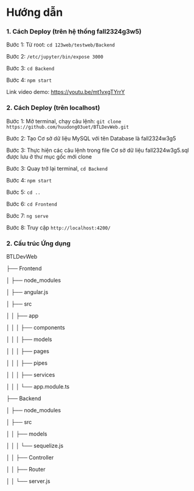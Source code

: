 # Hướng dẫn 

### 1. Cách Deploy (trên hệ thống fall2324g3w5)

Bước 1: Từ root: ```cd 123web/testweb/Backend```

Bước 2: ```/etc/jupyter/bin/expose 3000```

Bước 3: ```cd Backend```

Bước 4: ```npm start```

Link video demo: https://youtu.be/mt1vxgTYrrY

### 2. Cách Deploy (trên localhost)

Bước 1: Mở terminal, chạy câu lệnh: ```git clone https://github.com/huudong03uet/BTLDevWeb.git```

Bước 2: Tạo Cơ sở dữ liệu MySQL với tên Database là fall2324w3g5

Bước 3: Thực hiện các câu lệnh trong file Cơ sở dữ liệu fall2324w3g5.sql được lưu ở thư mục gốc mới clone

Bước 3: Quay trở lại terminal, ```cd Backend```

Bước 4: ```npm start```

Bước 5: ```cd ..```

Bước 6: ```cd Frontend```

Bước 7: ```ng serve```

Bước 8: Truy cập ```http://localhost:4200/```


### 2. Cấu trúc Ứng dụng

BTLDevWeb

├── Frontend

│ ├── node_modules

│ ├── angular.js

│ ├── src

│ │ ├── app

│ │ │ ├── components

│ │ │ ├── models

│ │ │ ├── pages

│ │ │ ├── pipes

│ │ │ ├── services

│ │ │ └── app.module.ts

├── Backend

│ ├── node_modules

│ ├── src

│ │ ├── models

│ │ │ └── sequelize.js

│ │ ├── Controller

│ │ ├── Router

│ │ └── server.js

